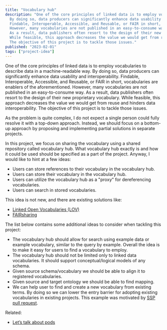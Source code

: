 ```yaml
---
title: "Vocabulary hub"
description: "One of the core principles of linked data is to employ vocabularies to describe data in a machine-readable way.
  By doing so, data producers can significantly enhance data usability and interoperability.
  Findable, Interoperable, Accessible, and Reusable, or FAIR in short, vocabularies are enablers of the aforementioned.
  However, many vocabularies are not published in an easy-to-consume way.
  As a result, data publishers often resort to the design of their new proprietary vocabulary.
  While feasible, this approach decreases the value we would get from reuse and hinders data interoperability.
  The objective of this project is to tackle those issues."
published: "2023-02-01"
tags: ["project-idea"]
---
```


One of the core principles of linked data is to employ vocabularies to describe data in a machine-readable way.
By doing so, data producers can significantly enhance data usability and interoperability.
Findable, Interoperable, Accessible, and Reusable, or FAIR in short, vocabularies are enablers of the aforementioned.
However, many vocabularies are not published in an easy-to-consume way.
As a result, data publishers often resort to the design of their new proprietary vocabulary.
While feasible, this approach decreases the value we would get from reuse and hinders data interoperability.
The objective of this project is to tackle those issues.

As the problem is quite complex, I do not expect a single person could fully resolve it with a top-down approach.
Instead, we should focus on a bottom-up approach by proposing and implementing partial solutions in separate projects.

In this project, we focus on sharing the vocabulary using a shared repository called vocabulary hub.
What vocabulary hub exactly is and how it could be used should be specified as a part of the project.
Anyway, I would like to hint at a few ideas:
- Users can store references to their vocabulary in the vocabulary hub.
- Users can store their vocabulary in the vocabulary hub.
- Users can utilize the vocabulary hub as a "proxy" for dereferencing vocabularies.
- Users can search in stored vocabularies.

This idea is not new, and there are existing solutions like:
- [Linked Open Vocabularies (LOV)](https://lov.linkeddata.es/dataset/lov/)
- [FAIRsharing](https://fairsharing.org/search?fairsharingRegistry=Standard)

The list below contains some additional ideas to consider when tackling this project:
- The vocabulary hub should allow for search using example data or example vocabulary, similar to the query by example.
  Overall the idea is to make it easy for users to find a vocabulary to employ.
- The vocabulary hub should not be limited only to linked data vocabularies.
  It should support conceptual/logical models of any schema.
- Given source schema/vocabulary we should be able to align it to registered vocabularies.
- Given source and target ontology we should be able to find mapping.
- We can help user to find and create a new vocabulary from existing terms.
  By doing so we can lower the entry barrier for adopting existing vocabularies in existing projects.
  This example was motivated by [SSP pull request](https://github.com/datagov-cz/ssp/pull/628/files).

Related:
- [Let’s talk about pods](https://ruben.verborgh.org/blog/2022/12/30/lets-talk-about-pods/)
